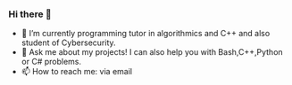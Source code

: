 ### Hi there 👋

- 🔭 I’m currently programming tutor in algorithmics and C++ and also student of Cybersecurity.
- 💬 Ask me about my projects! I can also help you with Bash,C++,Python or C# problems.
- 📫 How to reach me: via email
